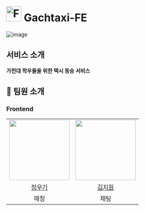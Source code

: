 # <img width="40" alt="Frame 315" src="https://github.com/user-attachments/assets/4dc63456-a5b7-49f1-8d0f-82033d5233d1" /> Gachtaxi-FE

![image](https://github.com/user-attachments/assets/ee013aa9-b9a4-4cda-80aa-ff553be9b751)


## 서비스 소개

**가천대 학우들을 위한 택시 동승 서비스**


</div>

## 👥 팀원 소개
### Frontend

<table>
  <tr>
    <td align="center"><img src="https://github.com/WooGi1020.png" width="160"></td>
    <td align="center"><img src="https://github.com/woneeeee.png" width="160"></td>
  </tr>
  <tr>
    <td align="center"><a href="https://github.com/WooGi1020">정우기</td>
    <td align="center"><a href="https://github.com/woneeeee">김지원</td>
  </tr>
    <tr>
    <td align="center">매칭</td>
    <td align="center">채팅</td>
  </tr>
</table>

